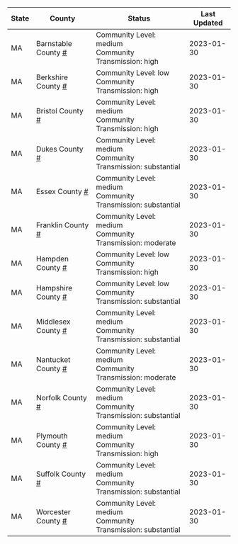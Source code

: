 State | County | Status | Last Updated
--- | --- | --- | --- 
MA | Barnstable County <a href="#barnstable_county">#</a> | <a name="barnstable_county"></a>Community Level: medium<br/>Community Transmission: high | 2023-01-30
MA | Berkshire County <a href="#berkshire_county">#</a> | <a name="berkshire_county"></a>Community Level: low<br/>Community Transmission: high | 2023-01-30
MA | Bristol County <a href="#bristol_county">#</a> | <a name="bristol_county"></a>Community Level: medium<br/>Community Transmission: high | 2023-01-30
MA | Dukes County <a href="#dukes_county">#</a> | <a name="dukes_county"></a>Community Level: medium<br/>Community Transmission: substantial | 2023-01-30
MA | Essex County <a href="#essex_county">#</a> | <a name="essex_county"></a>Community Level: medium<br/>Community Transmission: substantial | 2023-01-30
MA | Franklin County <a href="#franklin_county">#</a> | <a name="franklin_county"></a>Community Level: medium<br/>Community Transmission: moderate | 2023-01-30
MA | Hampden County <a href="#hampden_county">#</a> | <a name="hampden_county"></a>Community Level: low<br/>Community Transmission: high | 2023-01-30
MA | Hampshire County <a href="#hampshire_county">#</a> | <a name="hampshire_county"></a>Community Level: low<br/>Community Transmission: substantial | 2023-01-30
MA | Middlesex County <a href="#middlesex_county">#</a> | <a name="middlesex_county"></a>Community Level: medium<br/>Community Transmission: substantial | 2023-01-30
MA | Nantucket County <a href="#nantucket_county">#</a> | <a name="nantucket_county"></a>Community Level: medium<br/>Community Transmission: moderate | 2023-01-30
MA | Norfolk County <a href="#norfolk_county">#</a> | <a name="norfolk_county"></a>Community Level: medium<br/>Community Transmission: substantial | 2023-01-30
MA | Plymouth County <a href="#plymouth_county">#</a> | <a name="plymouth_county"></a>Community Level: medium<br/>Community Transmission: high | 2023-01-30
MA | Suffolk County <a href="#suffolk_county">#</a> | <a name="suffolk_county"></a>Community Level: medium<br/>Community Transmission: substantial | 2023-01-30
MA | Worcester County <a href="#worcester_county">#</a> | <a name="worcester_county"></a>Community Level: medium<br/>Community Transmission: substantial | 2023-01-30
